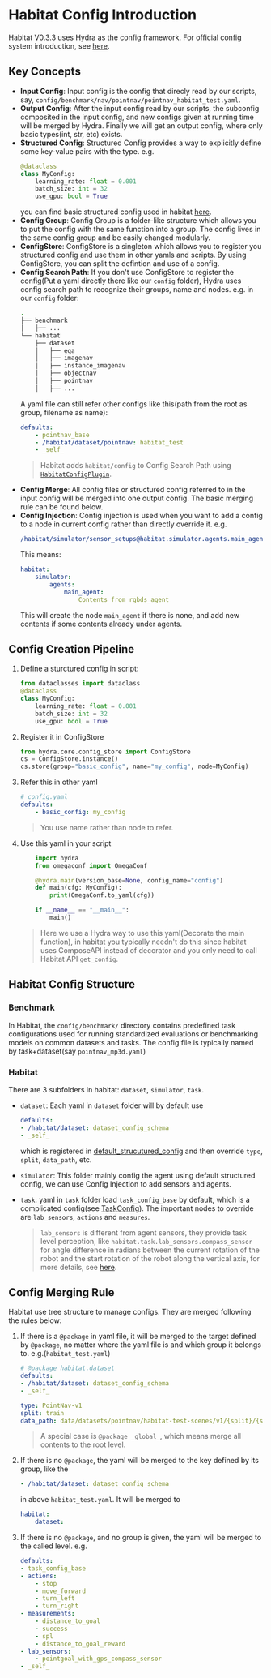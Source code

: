 # Habitat Config Introduction

Habitat V0.3.3 uses Hydra as the config framework. For official config system introduction, see [here](https://github.com/facebookresearch/habitat-lab/tree/main/habitat-lab/habitat/config).

## Key Concepts
- **Input Config**: Input config is the config that direcly read by our scripts, say, `config/benchmark/nav/pointnav/pointnav_habitat_test.yaml`.
- **Output Config**: After the input config read by our scripts, the subconfig composited in the input config, and new configs given at running time will be merged by Hydra. Finally we will get an output config, where only basic types(int, str, etc) exists.
- **Structured Config**: Structured Config provides a way to explicitly define some key-value pairs with the type. e.g.
    ```python
    @dataclass
    class MyConfig:
        learning_rate: float = 0.001
        batch_size: int = 32
        use_gpu: bool = True
    ```
    you can find basic structured config used in habitat [here](https://github.com/facebookresearch/habitat-lab/blob/main/habitat-lab/habitat/config/default_structured_configs.py).
- **Config Group**: Config Group is a folder-like structure which allows you to put the config with the same function into a group. The config lives in the same config group and be easily changed modularly.
- **ConfigStore**: ConfigStore is a singleton which allows you to register you structured config and use them in other yamls and scripts. By using ConfigStore, you can split the defintion and use of a config.
- **Config Search Path**: If you don't use ConfigStore to register the config(Put a yaml directly there like our `config` folder), Hydra uses config search path to recognize their groups, name and nodes. e.g. in our `config` folder:
    ```sh
    .
    ├── benchmark
    │   ├── ...
    └── habitat
        ├── dataset
        │   ├── eqa
        │   ├── imagenav
        │   ├── instance_imagenav
        │   ├── objectnav
        │   ├── pointnav
        │   ├── ...
    ```
    A yaml file can still refer other configs like this(path from the root as group, filename as name):
    ```yaml
    defaults:
        - pointnav_base
        - /habitat/dataset/pointnav: habitat_test
        - _self_
    ```
    > Habitat adds `habitat/config` to Config Search Path using [`HabitatConfigPlugin`](https://github.com/facebookresearch/habitat-lab/blob/main/habitat-lab/habitat/config/default_structured_configs.py).
- **Config Merge**: All config files or structured config referred to in the input config will be merged into one output config. The basic merging rule can be found below.
- **Config Injection**: Config injection is used when you want to add a config to a node in current config rather than directly override it. e.g.
    ```yaml
    /habitat/simulator/sensor_setups@habitat.simulator.agents.main_agent: rgbds_agent
    ```
    This means:
    ```yaml
    habitat:
        simulator:
            agents:
                main_agent:
                    Contents from rgbds_agent
    ```
    This will create the node `main_agent` if there is none, and add new contents if some contents already under agents. 


## Config Creation Pipeline
1. Define a sturctured config in script:
    ```python
    from dataclasses import dataclass
    @dataclass
    class MyConfig:
        learning_rate: float = 0.001
        batch_size: int = 32
        use_gpu: bool = True
    ```
2. Register it in ConfigStore
    ```python
    from hydra.core.config_store import ConfigStore
    cs = ConfigStore.instance()
    cs.store(group="basic_config", name="my_config", node=MyConfig)
    ```
3. Refer this in other yaml
    ```yaml
    # config.yaml
    defaults:
        - basic_config: my_config
    ```
    > You use name rather than node to refer.
4. Use this yaml in your script
    ```python
        import hydra
        from omegaconf import OmegaConf

        @hydra.main(version_base=None, config_name="config")
        def main(cfg: MyConfig):
            print(OmegaConf.to_yaml(cfg))

        if __name__ == "__main__":
            main()
    ```
    > Here we use a Hydra way to use this yaml(Decorate the main function), in habitat you typically needn't do this since habitat uses ComposeAPI instead of decorator and you only need to call Habitat API `get_config`.

## Habitat Config Structure

### Benchmark

In Habitat, the `config/benchmark/` directory contains predefined task configurations used for running standardized evaluations or benchmarking models on common datasets and tasks. The config file is typically named by task+dataset(say `pointnav_mp3d.yaml`)

### Habitat

There are 3 subfolders in habitat: `dataset`, `simulator`, `task`.

- `dataset`: Each yaml in `dataset` folder will by default use 
    ```yaml
    defaults:
    - /habitat/dataset: dataset_config_schema
    - _self_
    ```
    which is registered in [default_strucutured_config](https://github.com/facebookresearch/habitat-lab/blob/main/habitat-lab/habitat/config/CONFIG_KEYS.md)
    and then override `type`, `split`, `data_path`, etc.

- `simulator`: This folder mainly config the agent using default structured config, we can use Config Injection to add sensors and agents.
- `task`: yaml in `task` folder load `task_config_base` by default, which is a complicated config(see [TaskConfig](https://github.com/facebookresearch/habitat-lab/blob/main/habitat-lab/habitat/config/default_structured_configs.py#L1373)). The important nodes to override are `lab_sensors`, `actions` and `measures`.
    > `lab_sensors` is different from agent sensors, they provide task level perception, like `habitat.task.lab_sensors.compass_sensor` for angle difference in radians between the current rotation of the robot and the start rotation of the robot along the vertical axis, for more details, see [here](https://github.com/facebookresearch/habitat-lab/blob/main/habitat-lab/habitat/config/CONFIG_KEYS.md).

## Config Merging Rule
Habitat use tree structure to manage configs. They are merged following the rules below:
1. If there is a `@package` in yaml file, it will be merged to the target defined by `@package`, no matter where the yaml file is and which group it belongs to.
e.g.(`habitat_test.yaml`)
    ```yaml
    # @package habitat.dataset
    defaults:
    - /habitat/dataset: dataset_config_schema
    - _self_

    type: PointNav-v1
    split: train
    data_path: data/datasets/pointnav/habitat-test-scenes/v1/{split}/{split}.json.gz
    ```
    > A special case is `@package _global_`, which means merge all contents to the root level.
2. If there is no `@package`, the yaml will be merged to the key defined by its group, like the 
    ```yaml
    - /habitat/dataset: dataset_config_schema
    ```
    in above `habitat_test.yaml`. It will be merged to
    ```yaml
    habitat:
        dataset:
    ```
3. If there is no `@package`, and no group is given, the yaml will be merged to the called level. e.g.
    ```yaml
    defaults:
    - task_config_base
    - actions:
        - stop
        - move_forward
        - turn_left
        - turn_right
    - measurements:
        - distance_to_goal
        - success
        - spl
        - distance_to_goal_reward
    - lab_sensors:
        - pointgoal_with_gps_compass_sensor
    - _self_
    ```
